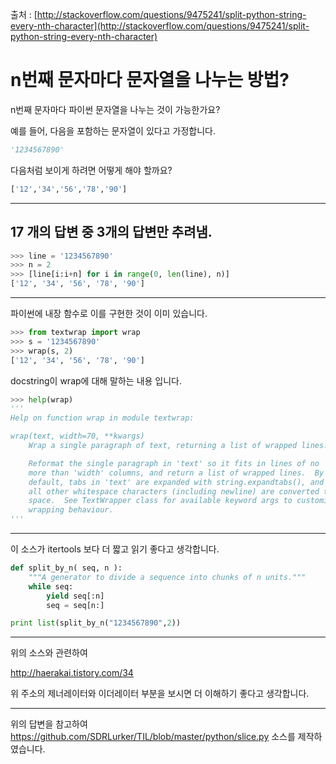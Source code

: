 출처 : [http://stackoverflow.com/questions/9475241/split-python-string-every-nth-character](http://stackoverflow.com/questions/9475241/split-python-string-every-nth-character)

# n번째 문자마다 문자열을 나누는 방법?

n번째 문자마다 파이썬 문자열을 나누는 것이 가능한가요?

예를 들어, 다음을 포함하는 문자열이 있다고 가정합니다.

```python
'1234567890'
```

다음처럼 보이게 하려면 어떻게 해야 할까요?

```python
['12','34','56','78','90']
```

----

## 17 개의 답변 중 3개의 답변만 추려냄.

```python
>>> line = '1234567890'
>>> n = 2
>>> [line[i:i+n] for i in range(0, len(line), n)]
['12', '34', '56', '78', '90']
```

----

파이썬에 내장 함수로 이를 구현한 것이 이미 있습니다.

```python
>>> from textwrap import wrap
>>> s = '1234567890'
>>> wrap(s, 2)
['12', '34', '56', '78', '90']
```

docstring이 wrap에 대해 말하는 내용 입니다.

```python
>>> help(wrap)
'''
Help on function wrap in module textwrap:

wrap(text, width=70, **kwargs)
    Wrap a single paragraph of text, returning a list of wrapped lines.

    Reformat the single paragraph in 'text' so it fits in lines of no
    more than 'width' columns, and return a list of wrapped lines.  By
    default, tabs in 'text' are expanded with string.expandtabs(), and
    all other whitespace characters (including newline) are converted to
    space.  See TextWrapper class for available keyword args to customize
    wrapping behaviour.
'''
```

----

이 소스가 itertools 보다 더 짧고 읽기 좋다고 생각합니다.

```python
def split_by_n( seq, n ):
    """A generator to divide a sequence into chunks of n units."""
    while seq:
        yield seq[:n]
        seq = seq[n:]

print list(split_by_n("1234567890",2))
```

--------

위의 소스와 관련하여

http://haerakai.tistory.com/34

위 주소의 제너레이터와 이더레이터 부분을 보시면 더 이해하기 좋다고 생각합니다.

--------

위의 답변을 참고하여 
https://github.com/SDRLurker/TIL/blob/master/python/slice.py
소스를 제작하였습니다.
